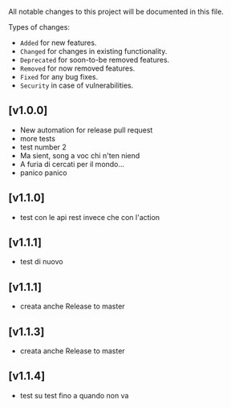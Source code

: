 All notable changes to this project will be documented in this file.

Types of changes:
- `Added` for new features.
- `Changed` for changes in existing functionality.
- `Deprecated` for soon-to-be removed features.
- `Removed` for now removed features.
- `Fixed` for any bug fixes.
- `Security` in case of vulnerabilities.

## [v1.0.0]
- New automation for release pull request
- more tests
- test number 2
- Ma sient, song a voc chi n'ten niend
- A furia di cercati per il mondo...
- panico panico

## [v1.1.0]
- test con le api rest invece che con l'action

## [v1.1.1]
- test di nuovo

## [v1.1.1]
- creata anche Release to master

## [v1.1.3]
- creata anche Release to master

## [v1.1.4]
- test su test fino a quando non va